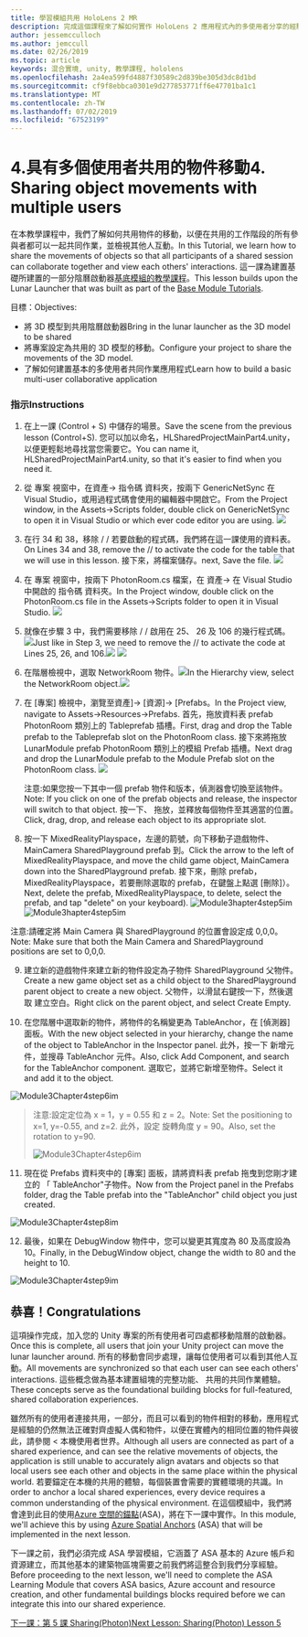 ```yaml
---
title: 學習模組共用 HoloLens 2 MR
description: 完成這個課程來了解如何實作 HoloLens 2 應用程式內的多使用者分享的經驗。
author: jessemcculloch
ms.author: jemccull
ms.date: 02/26/2019
ms.topic: article
keywords: 混合實境, unity, 教學課程, hololens
ms.openlocfilehash: 2a4ea599fd4887f30589c2d839be305d3dc8d1bd
ms.sourcegitcommit: cf9f8ebbca0301e9d277853771ff6e47701ba1c1
ms.translationtype: MT
ms.contentlocale: zh-TW
ms.lasthandoff: 07/02/2019
ms.locfileid: "67523199"
---
```

# <a name="4-sharing-object-movements-with-multiple-users"></a><span data-ttu-id="39ae4-104">4.具有多個使用者共用的物件移動</span><span class="sxs-lookup"><span data-stu-id="39ae4-104">4. Sharing object movements with multiple users</span></span>

<span data-ttu-id="39ae4-105">在本教學課程中，我們了解如何共用物件的移動，以便在共用的工作階段的所有參與者都可以一起共同作業，並檢視其他人互動。</span><span class="sxs-lookup"><span data-stu-id="39ae4-105">In this Tutorial, we learn how to share the movements of objects so that all participants of a shared session can collaborate together and view each others' interactions.</span></span> <span data-ttu-id="39ae4-106">這一課為建置基礎所建置的一部分陰曆啟動器[基底模組的教學課程](mrlearning-base.md)。</span><span class="sxs-lookup"><span data-stu-id="39ae4-106">This lesson builds upon the Lunar Launcher that was built as part of the [Base Module Tutorials](mrlearning-base.md).</span></span>

<span data-ttu-id="39ae4-107">目標：</span><span class="sxs-lookup"><span data-stu-id="39ae4-107">Objectives:</span></span>

- <span data-ttu-id="39ae4-108">將 3D 模型到共用陰曆啟動器</span><span class="sxs-lookup"><span data-stu-id="39ae4-108">Bring in the lunar launcher as the 3D model to be shared</span></span>
- <span data-ttu-id="39ae4-109">將專案設定為共用的 3D 模型的移動。</span><span class="sxs-lookup"><span data-stu-id="39ae4-109">Configure your project to share the movements of the 3D model.</span></span>
- <span data-ttu-id="39ae4-110">了解如何建置基本的多使用者共同作業應用程式</span><span class="sxs-lookup"><span data-stu-id="39ae4-110">Learn how to build a basic multi-user collaborative application</span></span>

### <a name="instructions"></a><span data-ttu-id="39ae4-111">指示</span><span class="sxs-lookup"><span data-stu-id="39ae4-111">Instructions</span></span>


1. <span data-ttu-id="39ae4-112">在上一課 (Control + S) 中儲存的場景。</span><span class="sxs-lookup"><span data-stu-id="39ae4-112">Save the scene from the previous lesson (Control+S).</span></span> <span data-ttu-id="39ae4-113">您可以加以命名，HLSharedProjectMainPart4.unity，以便更輕鬆地尋找當您需要它。</span><span class="sxs-lookup"><span data-stu-id="39ae4-113">You can name it, HLSharedProjectMainPart4.unity, so that it's easier to find when you need it.</span></span>

2. <span data-ttu-id="39ae4-114">從 專案 視窗中，在資產-> 指令碼 資料夾，按兩下 GenericNetSync 在 Visual Studio，或用過程式碼會使用的編輯器中開啟它。</span><span class="sxs-lookup"><span data-stu-id="39ae4-114">From the Project window, in the Assets->Scripts folder, double click on GenericNetSync to open it in Visual Studio or which ever code editor you are using.</span></span>  ![](images/module3chapter4updatestep2.png)

3. <span data-ttu-id="39ae4-115">在行 34 和 38，移除 / / 若要啟動的程式碼，我們將在這一課使用的資料表。</span><span class="sxs-lookup"><span data-stu-id="39ae4-115">On Lines 34 and 38, remove the // to activate the code for the table that we will use in this lesson.</span></span> <span data-ttu-id="39ae4-116">接下來，將檔案儲存。</span><span class="sxs-lookup"><span data-stu-id="39ae4-116">next, Save the file.</span></span> ![](images/module3chapter4updatestep3.png)

4. <span data-ttu-id="39ae4-117">在 專案 視窗中，按兩下 PhotonRoom.cs 檔案，在 資產-> 在 Visual Studio 中開啟的 指令碼 資料夾。</span><span class="sxs-lookup"><span data-stu-id="39ae4-117">In the Project window, double click on the PhotonRoom.cs file in the Assets->Scripts folder to open it in Visual Studio.</span></span> ![](images/module3chapter4updatestep4.png)

5. <span data-ttu-id="39ae4-118">就像在步驟 3 中，我們需要移除 / / 啟用在 25、 26 及 106 的幾行程式碼。![](images/module3chapter4updatestep5a.png)</span><span class="sxs-lookup"><span data-stu-id="39ae4-118">Just like in Step 3, we need to remove the // to activate the code at Lines 25, 26, and 106.![](images/module3chapter4updatestep5a.png)</span></span> ![](images/module3chapter4updatestep5b.png)

6. <span data-ttu-id="39ae4-119">在階層檢視中，選取 NetworkRoom 物件。![](images/module3chapter4updatestep6.png)</span><span class="sxs-lookup"><span data-stu-id="39ae4-119">In the Hierarchy view, select the NetworkRoom object.![](images/module3chapter4updatestep6.png)</span></span>

7. <span data-ttu-id="39ae4-120">在 [專案] 檢視中，瀏覽至資產]-> [資源]-> [Prefabs。</span><span class="sxs-lookup"><span data-stu-id="39ae4-120">In the Project view, navigate to Assets->Resources->Prefabs.</span></span> <span data-ttu-id="39ae4-121">首先，拖放資料表 prefab PhotonRoom 類別上的 Tableprefab 插槽。</span><span class="sxs-lookup"><span data-stu-id="39ae4-121">First, drag and drop the Table prefab to the Tableprefab slot on the PhotonRoom class.</span></span> <span data-ttu-id="39ae4-122">接下來將拖放 LunarModule prefab PhotonRoom 類別上的模組 Prefab 插槽。</span><span class="sxs-lookup"><span data-stu-id="39ae4-122">Next drag and drop the LunarModule prefab to the Module Prefab slot on the PhotonRoom class.</span></span> ![](images/module3chapter4updatestep7.png)

   <span data-ttu-id="39ae4-123">注意:如果您按一下其中一個 prefab 物件和版本，偵測器會切換至該物件。</span><span class="sxs-lookup"><span data-stu-id="39ae4-123">Note: If you click on one of the prefab objects and release, the inspector will switch to that object.</span></span> <span data-ttu-id="39ae4-124">按一下、 拖放，並釋放每個物件至其適當的位置。</span><span class="sxs-lookup"><span data-stu-id="39ae4-124">Click, drag, drop, and release each object to its appropriate slot.</span></span>



8. <span data-ttu-id="39ae4-125">按一下 MixedRealityPlayspace，左邊的箭號，向下移動子遊戲物件、 MainCamera SharedPlayground prefab 到。</span><span class="sxs-lookup"><span data-stu-id="39ae4-125">Click the arrow to the left of MixedRealityPlayspace, and move the child game object, MainCamera down into the SharedPlayground prefab.</span></span> <span data-ttu-id="39ae4-126">接下來，刪除 prefab，MixedRealityPlayspace，若要刪除選取的 prefab，在鍵盤上點選 [刪除]）。</span><span class="sxs-lookup"><span data-stu-id="39ae4-126">Next, delete the prefab, MixedRealityPlayspace, to delete, select the prefab, and tap "delete" on your keyboard).</span></span>
<span data-ttu-id="39ae4-127">![Module3hapter4step5im](images/module3chapter4step5im.PNG)</span><span class="sxs-lookup"><span data-stu-id="39ae4-127">![Module3hapter4step5im](images/module3chapter4step5im.PNG)</span></span>

<span data-ttu-id="39ae4-128">注意:請確定將 Main Camera 與 SharedPlayground 的位置會設定成 0,0,0。</span><span class="sxs-lookup"><span data-stu-id="39ae4-128">Note:  Make sure that both the Main Camera and SharedPlayground positions are set to 0,0,0.</span></span>

9. <span data-ttu-id="39ae4-129">建立新的遊戲物件來建立新的物件設定為子物件 SharedPlayground 父物件。</span><span class="sxs-lookup"><span data-stu-id="39ae4-129">Create a new game object set as a child object to the SharedPlayground parent object to create a new object.</span></span> <span data-ttu-id="39ae4-130">父物件，以滑鼠右鍵按一下，然後選取 建立空白。</span><span class="sxs-lookup"><span data-stu-id="39ae4-130">Right click on the parent object, and select Create Empty.</span></span> 

10. <span data-ttu-id="39ae4-131">在您階層中選取新的物件，將物件的名稱變更為 TableAnchor，在 [偵測器] 面板。</span><span class="sxs-lookup"><span data-stu-id="39ae4-131">With the new object selected in your hierarchy, change the name of the object to TableAnchor in the Inspector panel.</span></span> <span data-ttu-id="39ae4-132">此外，按一下 新增元件，並搜尋 TableAnchor 元件。</span><span class="sxs-lookup"><span data-stu-id="39ae4-132">Also, click Add Component, and search for the TableAnchor component.</span></span> <span data-ttu-id="39ae4-133">選取它，並將它新增至物件。</span><span class="sxs-lookup"><span data-stu-id="39ae4-133">Select it and add it to the object.</span></span> 

![Module3Chapter4step6im](images/module3chapter4step7im.PNG)

> <span data-ttu-id="39ae4-135">注意:設定定位為 x = 1，y = 0.55 和 z = 2。</span><span class="sxs-lookup"><span data-stu-id="39ae4-135">Note: Set the positioning to x=1, y=-0.55, and z=2.</span></span> <span data-ttu-id="39ae4-136">此外，設定 旋轉角度 y = 90。</span><span class="sxs-lookup"><span data-stu-id="39ae4-136">Also, set the rotation to y=90.</span></span> 
>
> ![Module3Chapter4step6im](images/module3chapter4noteim.PNG)

11. <span data-ttu-id="39ae4-138">現在從 Prefabs 資料夾中的 [專案] 面板，請將資料表 prefab 拖曳到您剛才建立的 「 TableAnchor"子物件。</span><span class="sxs-lookup"><span data-stu-id="39ae4-138">Now from the Project panel in the Prefabs folder, drag the Table prefab into the "TableAnchor" child object you just created.</span></span>

![Module3Chapter4step8im](images/module3chapter4step8im.PNG)



12. <span data-ttu-id="39ae4-140">最後，如果在 DebugWindow 物件中，您可以變更其寬度為 80 及高度設為 10。</span><span class="sxs-lookup"><span data-stu-id="39ae4-140">Finally, in the DebugWindow object, change the width to 80 and the height to 10.</span></span>

![Module3Chapter4step9im](images/module3chapter4step11im.PNG)




## <a name="congratulations"></a><span data-ttu-id="39ae4-142">恭喜！</span><span class="sxs-lookup"><span data-stu-id="39ae4-142">Congratulations</span></span>


<span data-ttu-id="39ae4-143">這項操作完成，加入您的 Unity 專案的所有使用者可四處都移動陰曆的啟動器。</span><span class="sxs-lookup"><span data-stu-id="39ae4-143">Once this is complete, all users that join your Unity project can move the lunar launcher around.</span></span> <span data-ttu-id="39ae4-144">所有的移動會同步處理，讓每位使用者可以看到其他人互動。</span><span class="sxs-lookup"><span data-stu-id="39ae4-144">All movements are synchronized so that each user can see each others' interactions.</span></span> <span data-ttu-id="39ae4-145">這些概念做為基本建置組塊的完整功能、 共用的共同作業體驗。</span><span class="sxs-lookup"><span data-stu-id="39ae4-145">These concepts serve as the foundational building blocks for full-featured, shared collaboration experiences.</span></span> 

<span data-ttu-id="39ae4-146">雖然所有的使用者連接共用，一部分，而且可以看到的物件相對的移動，應用程式是經驗的仍然無法正確對齊虛擬人偶和物件，以便在實體內的相同位置的物件與彼此，請參閱 < 本機使用者世界。</span><span class="sxs-lookup"><span data-stu-id="39ae4-146">Although all users are connected as part of a shared experience, and can see the relative movements of objects, the application is still unable to accurately align avatars and objects so that local users see each other and objects in the same place within the physical world.</span></span> <span data-ttu-id="39ae4-147">若要錨定在本機的共用的體驗，每個裝置會需要的實體環境的共識。</span><span class="sxs-lookup"><span data-stu-id="39ae4-147">In order to anchor a local shared experiences, every device requires a common understanding of the physical environment.</span></span> <span data-ttu-id="39ae4-148">在這個模組中，我們將會達到此目的使用[Azure 空間的錨點](<https://azure.microsoft.com/en-us/services/spatial-anchors/>)(ASA)，將在下一課中實作。</span><span class="sxs-lookup"><span data-stu-id="39ae4-148">In this module, we'll achieve this by using [Azure Spatial Anchors](<https://azure.microsoft.com/en-us/services/spatial-anchors/>) (ASA) that will be implemented in the next lesson.</span></span>

<span data-ttu-id="39ae4-149">下一課之前，我們必須完成 ASA 學習模組，它涵蓋了 ASA 基本的 Azure 帳戶和資源建立，而其他基本的建築物區塊需要之前我們將這整合到我們分享經驗。</span><span class="sxs-lookup"><span data-stu-id="39ae4-149">Before proceeding to the next lesson, we'll need to complete the ASA Learning Module that covers ASA basics, Azure account and resource creation, and other fundamental buildings blocks required before we can integrate this into our shared experience.</span></span>

<span data-ttu-id="39ae4-150">[下一課：第 5 課 Sharing(Photon)](mrlearning-sharing(photon)-ch5.md)</span><span class="sxs-lookup"><span data-stu-id="39ae4-150">[Next Lesson: Sharing(Photon) Lesson 5](mrlearning-sharing(photon)-ch5.md)</span></span>

